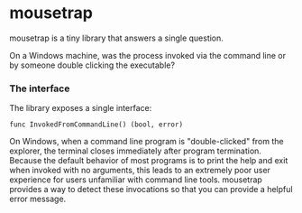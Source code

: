 # mousetrap

mousetrap is a tiny library that answers a single question.

On a Windows machine, was the process invoked via the command line or by
someone double clicking the executable?

### The interface

The library exposes a single interface:

    func InvokedFromCommandLine() (bool, error)

On Windows, when a command line program is "double-clicked"
from the explorer, the terminal closes immediately after program termination.
Because the default behavior of most programs is to print the help and exit when
invoked with no arguments, this leads to an extremely poor user experience for
users unfamiliar with command line tools. mousetrap provides a way to detect these
invocations so that you can provide a helpful error message.
